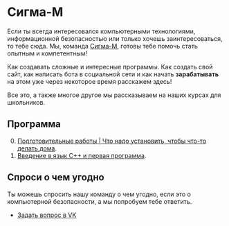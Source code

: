 # Сигма-М

Если ты всегда интересовался компьютерными технологиями, информационной безопасностью или только хочешь заинтересоваться, то тебе сюда.
Мы, команда [Сигма-М]((https://vk.com/sigma_m_school)), готовы тебе помочь стать опытным и компетентным!

Как создавать сложные и интересные программы. Как создать свой сайт, как написать бота в социальной сети и как начать <b>зарабатывать</b> на этом уже через некоторое время расскажем здесь!

Все это, а также многое другое мы рассказываем на наших курсах для школьников.

## Программа
0. [Подготовительные работы | Что надо установить, чтобы что-то делать дома](C++/l0.md).
1. [Введение в язык С++ и первая программа](c++/l1.md).

## Спроси о чем угодно
Ты можешь спросить нашу команду о чем угодно, если это о компьютерной безопасности, а мы попробуем тебе ответить.
* [Задать вопрос в VK](http://vk.me/aplinxy9plin)
<!--* [Читать ответы](https://github.com/sibears/school/issues?q=is%3Aissue+is%3Aclosed+sort%3Aupdated-desc)->>

## Ссылки
1. [Программа Dev C++"](https://sourceforge.net/projects/orwelldevcpp/files/latest/download)
2. [Никита Аплин VK](https://vk.com/aplinxy9plin)
